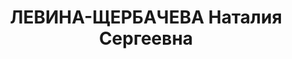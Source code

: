 ---
title: ЛЕВИНА-ЩЕРБАЧЕВА Наталия Сергеевна
description: 'Родилась в 1894 г., г.Иркутск, русская,

  Приговорена: ОСО при НКВД СССР 8 июля 1938 г., обв.: как ЧСИР.

  Приговор: к 8 годам ИТЛ. Прибыла в Акмолинское ЛО 07.09.1938 из Бутырской тюрьмы
  г.Москвы. Умерла в Карлаге 7.04.1943.'
---